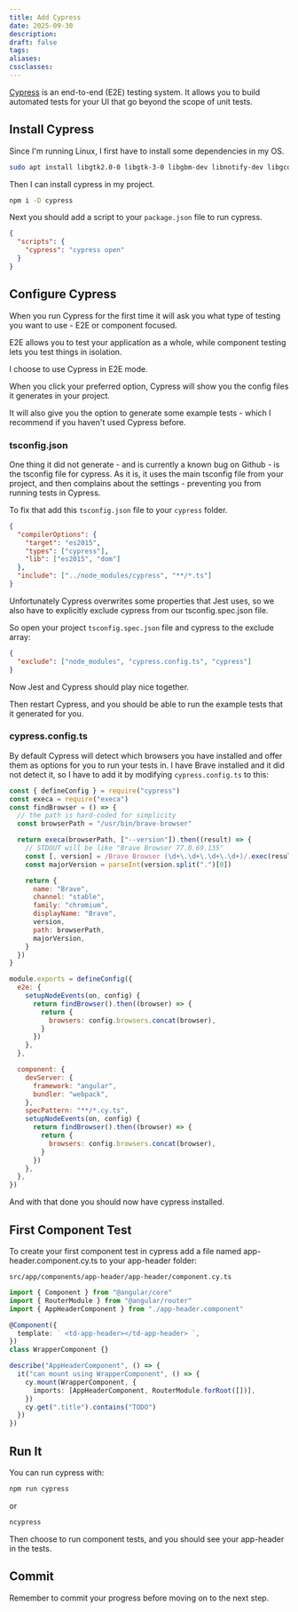```yaml
---
title: Add Cypress
date: 2025-09-30
description:
draft: false
tags:
aliases:
cssclasses:
---
```


[Cypress](https://www.cypress.io/) is an end-to-end (E2E) testing system. It allows you to build automated tests for your UI that go beyond the scope of unit tests.

## Install Cypress

Since I'm running Linux, I first have to install some dependencies in my OS.

```bash
sudo apt install libgtk2.0-0 libgtk-3-0 libgbm-dev libnotify-dev libgconf-2-4 libnss3 libxss1 libasound2 libxtst6 xauth xvfb
```

Then I can install cypress in my project.

```bash
npm i -D cypress
```

Next you should add a script to your `package.json` file to run cypress.

```json
{
  "scripts": {
    "cypress": "cypress open"
  }
}
```

## Configure Cypress

When you run Cypress for the first time it will ask you what type of testing you want to use - E2E or component focused.

E2E allows you to test your application as a whole, while component testing lets you test things in isolation.

I choose to use Cypress in E2E mode.

When you click your preferred option, Cypress will show you the config files it generates in your project.

It will also give you the option to generate some example tests - which I recommend if you haven't used Cypress before.

### tsconfig.json

One thing it did not generate - and is currently a known bug on Github - is the tsconfig file for cypress. As it is, it uses the main tsconfig file from your project, and then complains about the settings - preventing you from running tests in Cypress.

To fix that add this `tsconfig.json` file to your `cypress` folder.

```json
{
  "compilerOptions": {
    "target": "es2015",
    "types": ["cypress"],
    "lib": ["es2015", "dom"]
  },
  "include": ["../node_modules/cypress", "**/*.ts"]
}
```

Unfortunately Cypress overwrites some properties that Jest uses, so we also have to explicitly exclude cypress from our tsconfig.spec.json file.

So open your project `tsconfig.spec.json` file and cypress to the exclude array:

```json
{
  "exclude": ["node_modules", "cypress.config.ts", "cypress"]
}
```

Now Jest and Cypress should play nice together.

Then restart Cypress, and you should be able to run the example tests that it generated for you.

### cypress.config.ts

By default Cypress will detect which browsers you have installed and offer them as options for you to run your tests in. I have Brave installed and it did not detect it, so I have to add it by modifying `cypress.config.ts` to this:

```javascript
const { defineConfig } = require("cypress")
const execa = require("execa")
const findBrowser = () => {
  // the path is hard-coded for simplicity
  const browserPath = "/usr/bin/brave-browser"

  return execa(browserPath, ["--version"]).then((result) => {
    // STDOUT will be like "Brave Browser 77.0.69.135"
    const [, version] = /Brave Browser (\d+\.\d+\.\d+\.\d+)/.exec(result.stdout)
    const majorVersion = parseInt(version.split(".")[0])

    return {
      name: "Brave",
      channel: "stable",
      family: "chromium",
      displayName: "Brave",
      version,
      path: browserPath,
      majorVersion,
    }
  })
}

module.exports = defineConfig({
  e2e: {
    setupNodeEvents(on, config) {
      return findBrowser().then((browser) => {
        return {
          browsers: config.browsers.concat(browser),
        }
      })
    },
  },

  component: {
    devServer: {
      framework: "angular",
      bundler: "webpack",
    },
    specPattern: "**/*.cy.ts",
    setupNodeEvents(on, config) {
      return findBrowser().then((browser) => {
        return {
          browsers: config.browsers.concat(browser),
        }
      })
    },
  },
})
```

And with that done you should now have cypress installed.

## First Component Test

To create your first component test in cypress add a file named app-header.component.cy.ts to your app-header folder:

`src/app/components/app-header/app-header/component.cy.ts`

```typescript
import { Component } from "@angular/core"
import { RouterModule } from "@angular/router"
import { AppHeaderComponent } from "./app-header.component"

@Component({
  template: ` <td-app-header></td-app-header> `,
})
class WrapperComponent {}

describe("AppHeaderComponent", () => {
  it("can mount using WrapperComponent", () => {
    cy.mount(WrapperComponent, {
      imports: [AppHeaderComponent, RouterModule.forRoot([])],
    })
    cy.get(".title").contains("TODO")
  })
})
```

## Run It

You can run cypress with:

```bash
npm run cypress
```

or

```bash
ncypress
```

Then choose to run component tests, and you should see your app-header in the tests.

## Commit

Remember to commit your progress before moving on to the next step.

